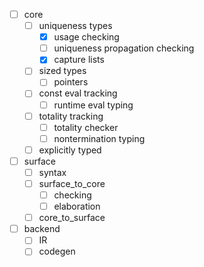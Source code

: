 - [ ] core
	- [ ] uniqueness types
		- [x] usage checking
		- [ ] uniqueness propagation checking
		- [x] capture lists
	- [ ] sized types
		- [ ] pointers
	- [ ] const eval tracking
		- [ ] runtime eval typing
	- [ ] totality tracking
		- [ ] totality checker
		- [ ] nontermination typing
	- [ ] explicitly typed
- [ ] surface
	- [ ] syntax
	- [ ] surface_to_core
		- [ ] checking
		- [ ] elaboration
	- [ ] core_to_surface
- [ ] backend
	- [ ] IR
	- [ ] codegen